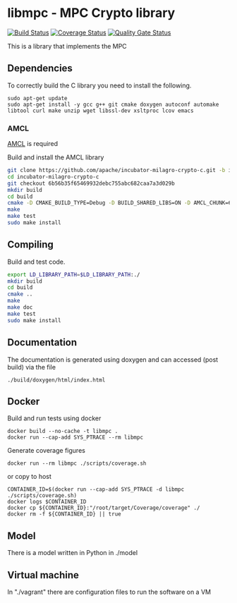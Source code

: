 # libmpc - MPC Crypto library

[![Build Status](https://travis-ci.com/qredo/libmpc.svg?token=7HZyp2nWewcVHbgDxjjg&branch=master)](https://travis-ci.com/qredo/libmpc)
[![Coverage Status](https://coveralls.io/repos/github/qredo/libmpc/badge.svg?branch=master)](https://coveralls.io/github/qredo/libmpc?branch=master)
[![Quality Gate Status](https://sonarcloud.io/api/project_badges/measure?project=qredo_libmpc&metric=alert_status)](https://sonarcloud.io/dashboard?id=qredo_libmpc)

This is a library that implements the MPC

## Dependencies

To correctly build the C library you need to install the following.

```
sudo apt-get update
sudo apt-get install -y gcc g++ git cmake doxygen autoconf automake libtool curl make unzip wget libssl-dev xsltproc lcov emacs
```

### AMCL

[AMCL](https://github.com/apache/incubator-milagro-crypto-c) is required

Build and install the AMCL library

```sh
git clone https://github.com/apache/incubator-milagro-crypto-c.git -b issue51
cd incubator-milagro-crypto-c
git checkout 6b56b35f65469932debc755abc682caa7a3d029b
mkdir build
cd build
cmake -D CMAKE_BUILD_TYPE=Debug -D BUILD_SHARED_LIBS=ON -D AMCL_CHUNK=64 -D AMCL_CURVE="BLS381,SECP256K1" -D AMCL_RSA="" -D BUILD_PAILLIER=ON -D BUILD_PYTHON=OFF -D BUILD_BLS=ON -D BUILD_WCC=OFF -D BUILD_MPIN=OFF -D BUILD_X509=OFF -D CMAKE_INSTALL_PREFIX=/usr/local ..
make
make test
sudo make install
```

## Compiling

Build and test code. 

```sh
export LD_LIBRARY_PATH=$LD_LIBRARY_PATH:./
mkdir build
cd build
cmake ..
make
make doc
make test
sudo make install
```

## Documentation

The documentation is generated using doxygen and can accessed (post build)
via the file

```
./build/doxygen/html/index.html
```

## Docker

Build and run tests using docker

```
docker build --no-cache -t libmpc .
docker run --cap-add SYS_PTRACE --rm libmpc
```

Generate coverage figures

```
docker run --rm libmpc ./scripts/coverage.sh
```

or copy to host

```
CONTAINER_ID=$(docker run --cap-add SYS_PTRACE -d libmpc ./scripts/coverage.sh)
docker logs $CONTAINER_ID
docker cp ${CONTAINER_ID}:"/root/target/Coverage/coverage" ./
docker rm -f ${CONTAINER_ID} || true
```

## Model

There is a model written in Python in ./model

## Virtual machine

In "./vagrant" there are configuration files to run the software on a VM